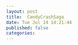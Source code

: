 ```yaml
---
layout: post
title:  CandyCrashSaga
date: Tue Jul 14 14:21:44
published: false
categories: 
---
```


